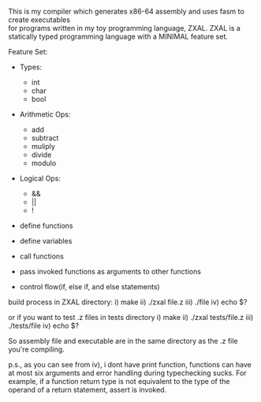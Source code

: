 This is my compiler which generates x86-64 assembly and uses fasm to create executables  
for programs written in my toy programming language, ZXAL.
ZXAL is a statically typed programming language with a MINIMAL feature set.

Feature Set:
- Types:
  - int
  - char
  - bool

- Arithmetic Ops:
  - add
  - subtract
  - muliply
  - divide 
  - modulo
  
- Logical Ops:
  - &&
  - ||
  - !

- define functions
- define variables
- call functions
- pass invoked functions as arguments to other functions 
- control flow(if, else if, and else statements)  

build process in ZXAL directory:
i) make
ii) ./zxal file.z
iii) ./file
iv) echo $?

or if you want to test .z files in tests directory
i) make
ii) ./zxal tests/file.z
iii) ./tests/file
iv) echo $?

So assembly file and executable are in the same directory as the .z file you're compiling.

p.s., as you can see from iv), i dont have print function, functions can have at most six arguments and error handling during typechecking sucks.
For example, if a function return type is not equivalent to the type of the operand of a return statement, assert is invoked.
